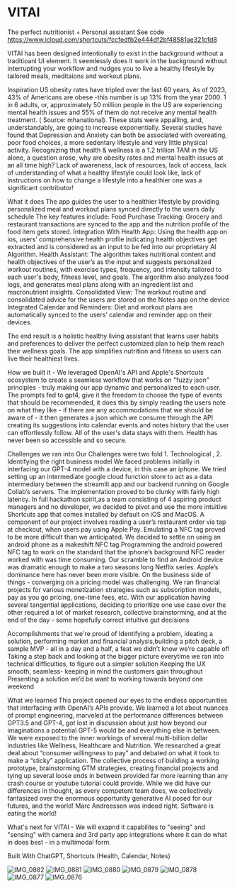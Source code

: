 # VITAI
The perfect nutritionist + Personal assistant
See code https://www.icloud.com/shortcuts/fccfedfb2e444df2bf48581ae321cfd8

VITAI has been designed intentionally to exist in the background without a traditioanl UI element.
It seemlessly does it work in the background without interrupting your workflow and nudges you to live a healthy lifestyle by tailored meals, meditaions and workout plans.

Inspiration 
US obesity rates have tripled over the last 60 years, As of 2023, 43% of Americans are obese -this number is up 13% from the year 2000. 1 in 6 adults, or,  approximately 50 million people in the US are experiencing mental health issues and 55% of them do not receive any mental health treatment. ( Source: mhanational). 
These stats were appalling, and,  understandably, are going to increase exponentially. 
Several studies have found that Depression and Anxiety can both be associated with overeating, poor food choices, a more sedentary lifestyle and very little physical activity. 
Recognizing that health & wellness is a 1.2 trillion TAM in the US alone, a question arose, why are obesity rates and mental health issues at an all time high? 
Lack of awareness, lack of resources, lack of access, lack of understanding of what a healthy lifestyle could look like, lack of instructions on how to change a lifestyle into a healthier one was a significant contributor! 


What it does 
The app guides the user to a healthier lifestyle by providing personalized meal and workout plans synced directly to the users daily schedule
	The key features include:
Food Purchase Tracking: Grocery and restaurant transactions are synced to the app and the nutrition profile of the food item gets stored. 
Integration With Health App: Using the health app on ios, users’ comprehensive health profile indicating health objectives get extracted and is considered as an input to be fed into our proprietary AI Algorithm.
Health Assistant: The algorithm takes nutritional content and health objectives of the user’s as the input and suggests personalized workout routines, with exercise types, frequency, and intensity tailored to each user's body, fitness level, and goals. The algorithm also analyzes food logs, and generates meal plans along with an ingredient list and macronutrient insights.
Consolidated View: The workout routine and consolidated advice for the users are stored on the Notes app on the device
Integrated Calendar and Reminders: Diet and workout plans are automatically synced to the users’ calendar and reminder app on their devices. 


The end result is a holistic healthy living assistant that learns user habits and preferences to deliver the perfect customized plan to help them reach their wellness goals. The app simplifies nutrition and fitness so users can live their healthiest lives. 


How we built it - We leveraged OpenAI's API and Apple's Shortcuts ecosystem to create a seamless workflow that works on "fuzzy json" principles - truly making our app dynamic and personalized to each user. The prompts fed to gpt4, give it the freedom to choose the type of events that should be recommended, it does this by simply reading the users note on what they like - if there are any accommodations that we should be aware of - it then generates a json which we consume through the API creating its suggestions into calendar events and notes history that the user can effortlessly follow. All of the user's data stays with them. Health has never been so accessible and so secure. 


Challenges we ran into 
Our Challenges were two fold 1. Technological , 2. Identifying the right business model 
We faced  problems initially in interfacing our GPT-4 model with a device, in this case an iphone. We tried setting up an intermediate google cloud function store to act as a data intermediary between the streamlit app and our backend running on Google Collab’s servers. The implementation proved to be clunky with fairly high latency. 
In full hackathon spirit,as a team consisting of 4 aspiring product managers and no developer, we decided to pivot and use the more intuitive Shortcuts app that comes installed by default on iOS and MacOS. 
A component of our project involves reading a user’s restaurant order via tap at checkout, when users pay using Apple Pay. Emulating a NFC tag proved to be more difficult than we anticipated. We decided to settle on using an android phone as a makeshift NFC tag.Programming the android powered NFC tag to work on the standard that the iphone’s background NFC reader worked with was time consuming. Our scramble to find an Android device was dramatic enough to make a two seasons long Netflix series. Apple’s dominance here has never been more visible.
On the business side of things - converging on a pricing model was challenging. We ran financial projects for various monetization strategies such as subscription models, pay as you go pricing, one-time fees, etc. 
With our application having several tangential applications, deciding to prioritize one use case over the other required a lot of market research, collective brainstorming, and at the end of the day - some hopefully correct intuitive gut decisions


Accomplishments that we're proud of 
Identifying a problem, ideating a solution, performing market and financial analysis,building a pitch deck, a sample MVP - all in a day and a half, a feat we didn’t know we’re capable of! 
Taking a step back and looking at the bigger picture everytime we ran into technical difficulties, to figure out a simpler solution
Keeping the UX smooth, seamless- keeping in mind the customers gain throughout 
Presenting a solution we’d be want to working towards beyond one  weekend

What we learned
This project opened our eyes to the endless opportunities that interfacing with OpenAI’s APIs provide. We learned a lot about nuances of prompt engineering, marveled at the performance differences between GPT3.5 and GPT-4, got lost in discussion about just how beyond our imaginations a potential GPT-5 would be and everything else in between. 
We were exposed to  the inner workings of several multi-billion dollar industries like Wellness, Healthcare and Nutrition. We researched a great deal about “consumer willingness to pay” and debated on what it took to make a “sticky” application. The collective process of building a working prototype, brainstorming GTM strategies, creating financial projects and tying up several loose ends in between provided far more learning than any crash course or youtube tutorial could provide.
While we did have our differences in thought, as every competent team does, we collectively fantasized over the enormous opportunity generative AI posed for our futures, and the world! Marc Andreessen was indeed right. Software is eating the world!

What's next for VITAI - We will exapnd it capabilites to "seeing" and "sensing" with camera and 3rd party app integrations where it can do what in does best - in a multimodal form.


Built With
ChatGPT, Shortcuts (Health, Calendar, Notes) 

![IMG_0882](https://github.com/yash-lala/VITAI/assets/25130775/52b58820-4141-4107-8b62-c9af33699558)
![IMG_0881](https://github.com/yash-lala/VITAI/assets/25130775/37ef812e-c5e2-4f5e-87ae-422c318f1da5)
![IMG_0880](https://github.com/yash-lala/VITAI/assets/25130775/28c1b380-345e-4f94-9c33-9186378f1f28)
![IMG_0879](https://github.com/yash-lala/VITAI/assets/25130775/dfbb2aa4-1833-40e2-8003-b9cdd5c6695f)
![IMG_0878](https://github.com/yash-lala/VITAI/assets/25130775/cb519fb9-8633-4836-9e91-fc5a18712925)
![IMG_0877](https://github.com/yash-lala/VITAI/assets/25130775/5844e96b-117f-4aad-8e46-798702f4179b)
![IMG_0876](https://github.com/yash-lala/VITAI/assets/25130775/e6aa9260-e22f-4ba2-9226-6b76e8e49445)



